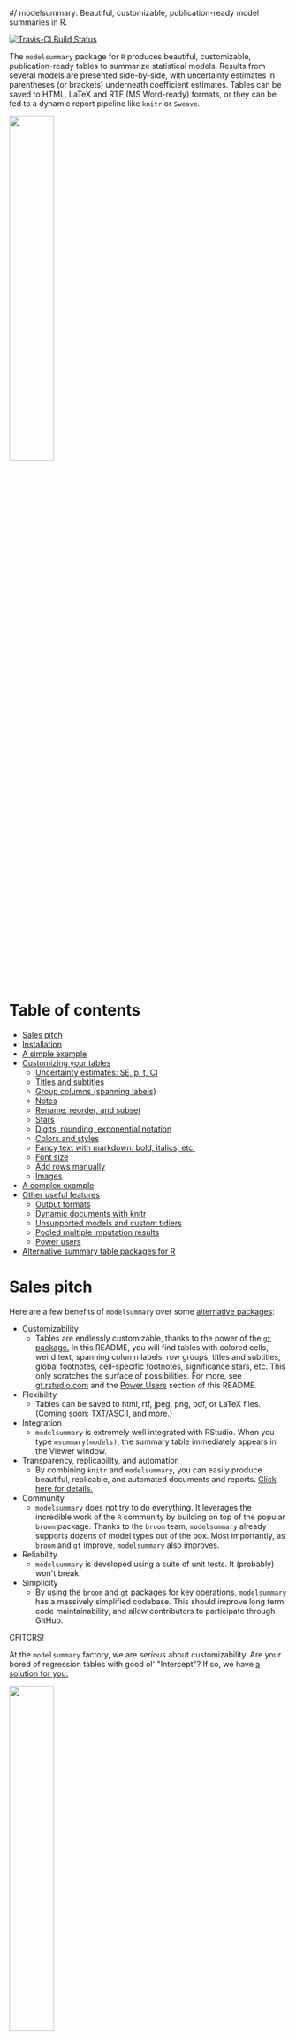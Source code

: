 #/ modelsummary: Beautiful, customizable, publication-ready model summaries in R.

[![Travis-CI Build Status](https://travis-ci.org/vincentarelbundock/modelsummary.svg?branch=master)](https://travis-ci.org/vincentarelbundock/modelsummary)

The `modelsummary` package for `R` produces beautiful, customizable, publication-ready tables to summarize statistical models. Results from several models are presented side-by-side, with uncertainty estimates in parentheses (or brackets) underneath coefficient estimates. Tables can be saved to HTML, LaTeX and RTF (MS Word-ready) formats, or they can be fed to a dynamic report pipeline like `knitr` or `Sweave`.

<img src="examples/complex_table.png" width="40%">

# Table of contents

+ [Sales pitch](https://github.com/vincentarelbundock/modelsummary#sales-pitch)
+ [Installation](https://github.com/vincentarelbundock/modelsummary#installation)
+ [A simple example](https://github.com/vincentarelbundock/modelsummary#a-simple-example)
+ [Customizing your tables](https://github.com/vincentarelbundock/modelsummary#customizing-your-tables)
    * [Uncertainty estimates: SE, p, t, CI](https://github.com/vincentarelbundock/modelsummary#uncertainty-estimates-se-t-p-ci)
    * [Titles and subtitles](https://github.com/vincentarelbundock/modelsummary#titles-and-subtitles)
    * [Group columns (spanning labels)](https://github.com/vincentarelbundock/modelsummary#column-groups-spanning-labels)
    * [Notes](https://github.com/vincentarelbundock/modelsummary#notes)
    * [Rename, reorder, and subset](https://github.com/vincentarelbundock/modelsummary#rename-reorder-and-subset)
    * [Stars](https://github.com/vincentarelbundock/modelsummary#stars-statistical-significance-markers)
    * [Digits, rounding, exponential notation](https://github.com/vincentarelbundock/modelsummary#digits-rounding-exponential-notation)
    * [Colors and styles](https://github.com/vincentarelbundock/modelsummary#colors-and-styles)
    * [Fancy text with markdown: bold, italics, etc.](https://github.com/vincentarelbundock/modelsummary#fancy-text-with-markdown-bold-italics-etc)
    * [Font size](https://github.com/vincentarelbundock/modelsummary#font-size)
    * [Add rows manually](https://github.com/vincentarelbundock/modelsummary#add-rows-manually)
    * [Images](https://github.com/vincentarelbundock/modelsummary#images)
+ [A complex example](https://github.com/vincentarelbundock/modelsummary#a-complex-example)
+ [Other useful features](https://github.com/vincentarelbundock/modelsummary#other-useful-features)
    * [Output formats](https://github.com/vincentarelbundock/modelsummary#output-formats)
    * [Dynamic documents with knitr](https://github.com/vincentarelbundock/modelsummary#dynamic-documents-with-knitr)
    * [Unsupported models and custom tidiers](https://github.com/vincentarelbundock/modelsummary#unsupported-models-and-custom-tidiers)
    * [Pooled multiple imputation results](https://github.com/vincentarelbundock/modelsummary#pooled-multiple-imputation-results)
    * [Power users](https://github.com/vincentarelbundock/modelsummary#power-users)
+ [Alternative summary table packages for R](https://github.com/vincentarelbundock/modelsummary#alternative-summary-table-packages-for-r)

# Sales pitch

Here are a few benefits of `modelsummary` over some [alternative packages](https://github.com/vincentarelbundock/modelsummary#alternative-summary-table-packages-for-r):

* Customizability
    - Tables are endlessly customizable, thanks to the power of the [`gt` package.](https://gt.rstudio.com) In this README, you will find tables with colored cells, weird text, spanning column labels, row groups, titles and subtitles, global footnotes, cell-specific footnotes, significance stars, etc. This only scratches the surface of possibilities. For more, see [gt.rstudio.com](https://gt.rstudio.com) and the [Power Users](https://github.com/vincentarelbundock/modelsummary#power-users) section of this README.
* Flexibility
    - Tables can be saved to html, rtf, jpeg, png, pdf, or LaTeX files. (Coming soon: TXT/ASCII, and more.)
* Integration
    - `modelsummary` is extremely well integrated with RStudio. When you type `msummary(models)`, the summary table immediately appears in the Viewer window.
* Transparency, replicability, and automation
    - By combining `knitr` and `modelsummary`, you can easily produce beautiful, replicable, and automated documents and reports. [Click here for details.](https://github.com/vincentarelbundock/modelsummary#dynamic-documents-with-knitr)
* Community
    - `modelsummary` does not try to do everything. It leverages the incredible work of the `R` community by building on top of the popular `broom` package. Thanks to the `broom` team, `modelsummary` already supports dozens of model types out of the box. Most importantly, as `broom` and `gt` improve, `modelsummary` also improves.
* Reliability
    - `modelsummary` is developed using a suite of unit tests. It (probably) won't break.
* Simplicity
    - By using the `broom` and `gt` packages for key operations, `modelsummary` has a massively simplified codebase. This should improve long term code maintainability, and allow contributors to participate through GitHub.

CFITCRS!

At the `modelsummary` factory, we are *serious* about customizability. Are your bored of regression tables with good ol' "Intercept"? If so, we have [a solution for you:](https://github.com/vincentarelbundock/modelsummary#images)

<img src="examples/squirrel_table.png" width="40%">

# Installation

The `gt` and `modelsummary` packages are not available on CRAN yet. You can install them from github:

```r
library(remotes)
remotes::install_github('rstudio/gt')
remotes::install_github('vincentarelbundock/modelsummary')
```

Make sure you also install `tidyverse`, as `modelsummary` depends on a lot of its packages (e.g., `stringr`, `dplyr`, `tidyr`, `purrr`):

```r
install.packages('tidyverse')
```

# A simple example

Load packages and download some data from the [RDatasets](https://vincentarelbundock.github.io/Rdatasets/) repository. Then, estimate 5 different models and store them in a named list. The name of each model in that list will be used as a column label:

```r
library(MASS)
library(modelsummary)

url <- 'https://vincentarelbundock.github.io/Rdatasets/csv/HistData/Guerry.csv'
dat <- read.csv(url) 
dat$Clergy <- ifelse(dat$Clergy > 40, 1, 0) # binary variable for logit model

models <- list()
models[['OLS 1']] <- lm(Literacy ~ Crime_prop + Infants, dat)
models[['NBin 1']] <- glm.nb(Literacy ~ Crime_prop + Donations, dat)
models[['OLS 2']] <- lm(Desertion ~ Crime_prop + Infants, dat)
models[['NBin 2']] <- glm.nb(Desertion ~ Crime_prop + Donations, dat)
models[['Logit 1']] <- glm(Clergy ~ Crime_prop + Infants, dat, family = binomial())
```

Produce a simple table:

```r
msummary(models)
```

Of course, `modelsummary` can also summarize single models:

```r
mod <- lm(Clergy ~ Crime_prop, data = dat)
msummary(mod)
```

# Customizing your tables

## Uncertainty estimates: SE, t, p, CI

`modelsummary` prints an uncertainty estimate in parentheses below the corresponding coefficient estimate. The `statistic` argument must be a string which is equal to `conf.int` or to one of the columns produced by the `broom::tidy` function. When using `conf.int`, users can specify a confidence level with the `conf_level` argument.

```r
msummary(models, statistic = 'std.error')
msummary(models, statistic = 'p.value')
msummary(models, statistic = 'statistic')
msummary(models, statistic = 'conf.int', conf_level = .99)
```
You can override the uncertainty estimates in a number of ways. First, you can specify a function that produces variance-covariance matrices:

```r
library(sandwich)
msummary(models, statistic_override = vcovHC, statistic = 'p.value')
```

You can supply a list of functions of the same length as your model list:

```r
msummary(models, 
   statistic_override = list(vcov, vcovHC, vcovHAC, vcovHC, vcov))
```

You can supply a list of named variance-covariance matrices:

```r
vcov_matrices <- lapply(models, vcovHC)
msummary(models, statistic_override = vcov_matrices)
```

You can supply a list of named vectors:

```r
custom_stats <- list(`OLS 1` = c(`(Intercept)` = 2, Crime_prop = 3, Infants = 4), 
                     `NBin 1` = c(`(Intercept)` = 3, Crime_prop = -5, Donations = 3),
                     `OLS 2` = c(`(Intercept)` = 7, Crime_prop = -6, Infants = 9), 
                     `NBin 2` = c(`(Intercept)` = 4, Crime_prop = -7, Donations = -9),
                     `Logit 1` = c(`(Intercept)` = 1, Crime_prop = -5, Infants = -2))
msummary(models, statistic_override = custom_stats)
```

## Titles and subtitles

You can add titles and subtitles to your table as follows:

```r
msummary(models, 
   title = 'This is a title for my table.',
   subtitle = 'And this is the subtitle.')
```

## Notes

Add notes to the bottom of your table:

```r
msummary(models, 
   notes = list('Text of the first note.', 
                'Text of the second note.'))
```

Add numbered footnotes to a column, a row, or a cell:

```r
library(gt)
msummary(models) %>% 
    tab_footnote(                                                                                                                                                                                  
        footnote = md("This is a **very** important model, so we are pointing it out in a column-specific footnote."),                        
        locations = cells_column_labels(columns = vars(`OLS 1`))) %>%  
    tab_footnote(                                                                                                                                                                               
        footnote = "This is the variable of interest.",                                                                                           
        locations = cells_stub(rows = vars(Infants))) %>%                                                                                                                                      
    tab_footnote(                                                                                                                      
        footnote = "Most important model + most important variable = most important estimate.",
        locations = cells_data(columns = vars(`OLS 1`), rows = vars(Infants)))
```

## Rename, reorder, and subset

### Coefficient estimates

The `coef_map` argument is a named vector which allows users to rename, reorder, and subset coefficient estimates. Values of this vector correspond to the "clean" variable name. Names of this vector correspond to the "raw" variable name. The table will be sorted in the order in which terms are presented in `coef_map`. Coefficients which are *not* included in `coef_map` will be excluded from the table.

```r
cm <- c('Crime_prop' = 'Crime / Population',
        'Donations' = 'Donations',
        '(Intercept)' = 'Constant')
msummary(models, coef_map = cm)
```

An alternative mechanism to subset coefficients is to use the `coef_omit` argument. This string is a regular expression which will be fed to `stringr::str_detect` to detect the variable names which should be excluded from the table.

```r
msummary(models, coef_omit = 'Intercept|Donation')
```

### Goodness-of-fit and other statistics

`gof_omit` is a regular expression which will be fed to `stringr::str_detect` to detect the names of the statistics which should be excluded from the table.

```r
msummary(models, gof_omit = 'DF|Deviance')
```

A more powerful mechanism is to supply a `data.frame` (or `tibble`) through the `gof_map` argument. This data.frame must include 4 columns:

1. `raw`: a string with the name of a column produced by `broom::glance(model)`.
2. `clean`: a string with the "clean" name of the statistic you want to appear in your final table.
3. `fmt`: a string which will be used to round/format the string in question (e.g., `"%.3f"`). This follows the same standards as the `fmt` argument in `?modelsummary`.
4. `omit`: `TRUE` if you want the statistic to be omitted from your final table.

You can see an example of a valid data frame by typing `modelsummary::gof_map`. This is the default data.frame that `modelsummary` uses to subset and reorder goodness-of-fit statistics. As you can see, `omit == TRUE` for quite a number of statistics. You can include setting `omit == FALSE`: 

```r
gm <- modelsummary::gof_map
gm$omit <- FALSE
msummary(models, gof_map = gm)
```

The goodness-of-fit statistics will be printed in the table in the same order as in the `gof_map` data.frame.

Notice the subtle difference between `coef_map` and `gof_map`. `coef_map` works as a "white list": any coefficient not explicitly entered will be omitted from the table. `gof_map` works as a "black list": statistics need to be explicitly marked for omission.

## Column groups (spanning labels)

Create spanning labels to group models (columns):

```r
msummary(models) %>%
    gt::tab_spanner(label = 'Literacy', columns = c('OLS 1', 'NBin 1')) %>%
    gt::tab_spanner(label = 'Desertion', columns = c('OLS 2', 'NBin 2')) %>%
    gt::tab_spanner(label = 'Clergy', columns = 'Logit 1')
```

## Stars: Statistical significance markers

Some people like to add "stars" to their model summary tables to mark statistical significance. The `stars` argument can take three types of input:

1. `NULL` omits any stars or special marks (default)
2. `TRUE` uses these default values: `* p < 0.1, ** p < 0.05, *** p < 0.01`
3. Named numeric vector for custom stars.

```r
msummary(models)
msummary(models, stars = TRUE) 
msummary(models, stars = c('+' = .1, '*' = .01)) 
```

Whenever `stars != NULL`, `modelsummary` adds a note at the bottom of the table automatically. If you would like to omit this note, just use the `stars_note` argument:

```r
msummary(models, stars = TRUE, stars_note = FALSE) 
```

If you want to create your own stars description, you can add custom notes with the [`notes`](https://github.com/vincentarelbundock/modelsummary#notes) argument.

## Digits, rounding, exponential notation

The `fmt` argument defines how numeric values are rounded and presented in the table. This argument follows the `sprintf` C-library standard. For example,

* `%.3f` will keep 3 digits after the decimal point, including trailing zeros.
* `%.5f` will keep 5 digits after the decimal point, including trailing zeros.
* Changing the `f` for an `e` will use the exponential decimal representation.

Most users will just modify the `3` in `%.3f`, but this is a very powerful system, and all users are encouraged to read the details: `?sprintf`

```r
msummary(models, fmt = '%.7f')
```

## Colors and styles

The power of the `gt` package makes `modelsummary` tables endlessly customizable. For instance, we can color columns and cells, and present values in bold or italics:

```r
msummary(models) %>%
    tab_style(style = cells_styles(bkgd_color = "lightcyan",
                                   text_weight = "bold"),
              locations = cells_data(columns = vars(`OLS 1`))) %>%
    tab_style(style = cells_styles(bkgd_color = "#F9E3D6",
                                   text_style = "italic"),
              locations = cells_data(columns = vars(`NBin 2`),
                                     rows = 2:6))
```

<img src="examples/colors.png" width="50%">

## Fancy text with markdown: bold, italics, etc.

Thanks to `gt`, `modelsummary` accepts markdown indications for emphasis and more:

```r
msummary(models, 
   title = md('This is a **bolded series of words.**'),
   notes = list(md('And an *emphasized note*.')))
```

## Font size

This will produce a table with extra large row labels and extra small coefficient estimates.
```r
library(gt)
msummary(models) %>%
    tab_style(style = cells_styles(text_size = 'x-large'),
              locations = cells_stub()) %>%
    tab_style(style = cells_styles(text_size = 'x-small'),
              locations = cells_data())
```

Note that `gt`'s `tab_style` function is more developed for HTML output than for RTF or LaTeX, so some styling options may not be availble yet. The `gt` package is under heavy development, so feel free to file an issue on github if you have a special request, and stay tuned for more!

## Add rows manually

Use the `add_rows` argument to add rows manually to the bottom of the table.

```r
row1 <- c('Custom row 1', 'a', 'b', 'c', 'd', 'e')
row2 <- c('Custom row 2', 5:1)
msummary(models, add_rows = list(row1, row2))
```

## Images


Insert images in your tables using the `gt::text_transform` and `gt::local_image` functions.

```r
library(gt)
msummary(models) %>%
    text_transform(
        locations = cells_data(columns = 1, rows = 1),
        fn = function(x) {local_image(file = "examples/squirrel.png", height = 120)}
    )
```

# A complex example

This is the code I used to generate the "complex" table posted at the top of this README.

```r
library(gt)
cm <- c('Crime_prop' = 'Crime / Population',
        'Donations' = 'Donations',
        'Infants' = 'Infants',
        '(Intercept)' = 'Constant')
msummary(models,
   coef_map = cm,
   stars = TRUE,
   gof_omit = "Deviance",
   title = 'Summarizing 5 statistical models using the `modelsummary` package for `R`.',
   subtitle = 'Models estimated using the Guerry dataset.',
   notes = c('First custom note to contain text.',
             'Second custom note with different content.')) %>%
   # add spanning labels
   tab_spanner(label = 'Literacy', columns = c('OLS 1', 'NBin 1')) %>%
   tab_spanner(label = 'Desertion', columns = c('OLS 2', 'NBin 2')) %>%
   tab_spanner(label = 'Clergy', columns = 'Logit 1') %>%
   # footnotes
   tab_footnote(
       footnote = md("This is a **very** important model, so we are pointing it out in a column-specific footnote."),                        
       locations = cells_column_labels(columns = vars(`OLS 1`))) %>%  
    tab_footnote(                                                                                                                                                                               
        footnote = "This is the variable of interest.",                                                                                           
        locations = cells_stub(rows = vars(Infants))) %>%                                                                                                                                      
    tab_footnote(                                                                                                                      
        footnote = "Most important model + most important variable = most important estimate.",
        locations = cells_data(columns = vars(`OLS 1`), rows = vars(Infants))) %>%   
    # color and bold
    tab_style(style = cells_styles(text_color = "red", text_weight = "bold"),
              locations = cells_data(columns = vars(`OLS 1`), rows = vars(Infants)))
```

# Other useful features

## Output formats

To save a table to file, use the `filename` argument. `modelsummary` guesses the output format based on the `filename` extension. The supported extensions are: `.tex`, `.rtf`, `.html` (ASCII/Text tables coming soon).

```r
msummary(models, filename = 'table.tex')
msummary(models, filename = 'table.rtf')
msummary(models, filename = 'table.html')
msummary(models, filename = 'table.jpeg')
```

If `filename` is not specified, `modelsummary` returns a `gt` object which can be further customized and rendered by the relevant functions in the `gt` package, such as `as_raw_html`, `as_latex`, or `as_rtf`. RStudio renders the html version of this object automatically.

*Warning*: When creating complex tables by chaining multiple `gt` functions with the `%>%` pipe operator, the `filename` argument will not work. The problem is that `modelsummary` is trying to write-to-file immediately at the main `msummary()` call, before the rest of the functions in the chain are executed. In that case, it is better to use `gt::gtsave` explicitly at the very end of your chain. For example, 

```r
msummary(models) %>%
       gt::tab_spanner(label = 'Literacy', columns = c('OLS 1', 'NBin 1')) %>%
       gt::tab_spanner(label = 'Desertion', columns = c('OLS 2', 'NBin 2')) %>%
       gt::tab_spanner(label = 'Clergy', columns = 'Logit 1') %>%
       gt::gtsave('table.tex')
```

## Dynamic documents with `knitr`

You can use `knitr` and `modelsummary` to create dynamic documents with nice summary tables. When knitting in html format, adding a `msummary(models)` call to a code chunk should work out of the box.

When knitting to PDF output, things are slightly different. Indeed, the `gt` output functionality for LaTeX is still in development and it is somewhat limited. To avoid common sources of compilation errors, and to allow users to use `\label{}`, `modelsummary` includes the `knit_latex` function. To knit to PDF, simply use:

```r
msummary(models, title = 'Model summary') %>% 
    knit_latex(label = 'tab:example')
```

My goal is to deprecate `knit_latex` when `gt` LaTeX export features improve. 

Here are two minimal working examples of markdown files which can be converted to HTML or PDF using the `knitr` package. Just open one the `.Rmd` files in RStudio and click the "Knit" button:

* [markdown_to_pdf.Rmd](https://github.com/vincentarelbundock/modelsummary/blob/master/examples/markdown_to_pdf.Rmd) / [markdown_to_pdf.pdf](https://github.com/vincentarelbundock/modelsummary/blob/master/examples/markdown_to_pdf.pdf) 
* [markdown_to_html.Rmd](https://github.com/vincentarelbundock/modelsummary/blob/master/examples/markdown_to_html.Rmd) / [markdown_to_html.html](https://github.com/vincentarelbundock/modelsummary/blob/master/examples/markdown_to_html.html) 

## Unsupported models and custom tidiers

`modelsummary` relies on two functions from the `broom` package to extract model information: `tidy` and `glance`. If `broom` doesn't support the type of model you are trying to summarize, `modelsummary` won't support it out of the box. Thankfully, it is extremely easy to add support for most models using custom methods.

For example, models produced by the `MCMCglmm` package are not currently supported by `broom`. To add support, you simply need to create a `tidy` and a `glance` method:

```r
# load packages and data
library(modelsummary)
library(MCMCglmm)
data(PlodiaPO)

# add custom functions to extract estimates (tidy) and goodness-of-fit (glance) information
tidy.MCMCglmm <- function(object, ...) {
    s <- summary(object, ...)
    ret <- tibble::tibble(term = row.names(s$solutions),
                          estimate = s$solutions[, 1],
                          conf.low = s$solutions[, 2],
                          conf.high = s$solutions[, 3])
    ret
}
glance.MCMCglmm <- function(object, ...) {
    ret <- tibble::tibble(dic = object$DIC,
                          n = nrow(object$X))
    ret
}

# estimate a simple model
model <- MCMCglmm(PO ~ 1 + plate, random = ~ FSfamily, data = PlodiaPO, verbose=FALSE, pr=TRUE)

# summarize the model
msummary(model, statistic = 'conf.int')
```

Two important things to note. First, the methods are named `tidy.MCMCglmm` and `glance.MCMCglmm` because the model object I am trying to summarize is of class `MCMCglmm`. You can find the class of a model by running: `class(model)`.

Second, in the example above, we used the `statistic = 'conf.int'` argument. This is because the `tidy` method produces `conf.low` and `conf.high` columns. In most cases, users will define `std.error` column in their custom `tidy` methods, so the `statistic` argument will need to be adjusted.

If you create new `tidy` and `glance` methods, please consider contributing them to `broom` so that the rest of the community can benefit from your work: https://github.com/tidymodels/broom

## Pooled multiple imputation results

`modelsummary` can pool and display analyses on several datasets imputed using the `mice` package. For example:

```r
library(mice)

# Create a new dataset with missing values
url <- 'https://vincentarelbundock.github.io/Rdatasets/csv/HistData/Guerry.csv'
tmp <- read.csv(url)[, c('Clergy', 'Donations', 'Literacy')]
tmp$Clergy[sample(1:nrow(tmp), 3)] <- NA
tmp$Donations[sample(1:nrow(tmp), 3)] <- NA
tmp$Literacy[sample(1:nrow(tmp), 3)] <- NA

# Impute dataset 5 times
tmp <- mice(tmp, m = 5, printFlag = FALSE, seed = 1024)

# Estimate models
mod <- list()
mod[[1]] <- with(tmp, lm(Clergy ~ Donations))
mod[[2]] <- with(tmp, lm(Clergy ~ Donations + Literacy))

# Summarize
msummary(mod, statistic = 't')
msummary(mod, statistic = 'ubar')
```

The `statistic` argument can take any column name in the tidy data frame obtained by:

```r
generics::tidy(mod[[1]])
```


## Power users

The `gt` package allows a bunch more customization and styling. Power users can use `modelsummary`'s `extract` function to produce a tibble which can easily be fed into `gt`.

```r
> modelsummary::extract(models)
# A tibble: 21 x 8
   group     term        statistic `OLS 1` `NBin 1` `OLS 2` `NBin 2` `Logit 1`
   <chr>     <chr>       <chr>     <chr>   <chr>    <chr>   <chr>    <chr>
 1 estimates (Intercept) estimate  64.114  4.218    57.331  4.384    1.006
 2 estimates (Intercept) statistic (5.247) (0.144)  (8.315) (0.233)  (0.710)
 3 estimates Crime_prop  estimate  -0.002  -0.000   -0.002  -0.000   -0.000
 4 estimates Crime_prop  statistic (0.001) (0.000)  (0.001) (0.000)  (0.000)
 5 estimates Infants     estimate  -0.001  ""       0.000   ""       -0.000
 6 estimates Infants     statistic (0.000) ""       (0.000) ""       (0.000)
 7 estimates Donations   estimate  ""      -0.000   ""      -0.000   ""
 8 estimates Donations   statistic ""      (0.000)  ""      (0.000)  ""
 9 gof       R2          ""        0.237   ""       0.073   ""       ""
10 gof       Adj.R2      ""        0.218   ""       0.051   ""       ""
# … with 11 more rows
```

# Alternative summary table packages for R

There are several excellent alternative summary table packages for R:

* [texreg](https://cran.r-project.org/package=texreg)
* [huxtable](https://cran.r-project.org/package=huxtable)
* [stargazer](https://cran.r-project.org/package=stargazer)
* [apsrtable](https://cran.r-project.org/package=apsrtable)

